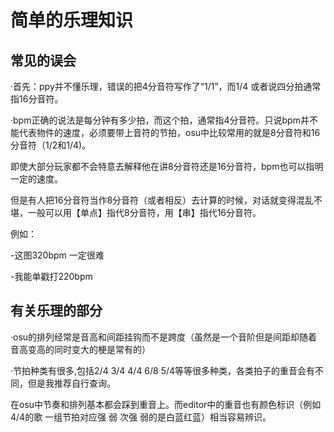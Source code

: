 # 简单的乐理知识

## 常见的误会

·首先：ppy并不懂乐理，错误的把4分音符写作了“1/1”，而1/4 或者说四分拍通常指16分音符。

·bpm正确的说法是每分钟有多少拍，而这个拍，通常指4分音符。只说bpm并不能代表物件的速度，必须要带上音符的节拍，osu中比较常用的就是8分音符和16分音符（1/2和1/4\)。

即使大部分玩家都不会特意去解释他在讲8分音符还是16分音符，bpm也可以指明一定的速度。

但是有人把16分音符当作8分音符（或者相反）去计算的时候，对话就变得混乱不堪，一般可以用【单点】指代8分音符，用【串】指代16分音符。

例如：

-这图320bpm 一定很难

-我能单戳打220bpm

## 有关乐理的部分

·osu的排列经常是音高和间距挂钩而不是跨度（虽然是一个音阶但是间距却随着音高变高的同时变大的梗是常有的）

·节拍种类有很多,包括2/4 3/4 4/4 6/8 5/4等等很多种类，各类拍子的重音会有不同，但是我推荐自行查询。

在osu中节奏和排列基本都会踩到重音上。而editor中的重音也有颜色标识（例如4/4的歌 一组节拍对应强 弱 次强 弱的是白蓝红蓝）相当容易辨识。


